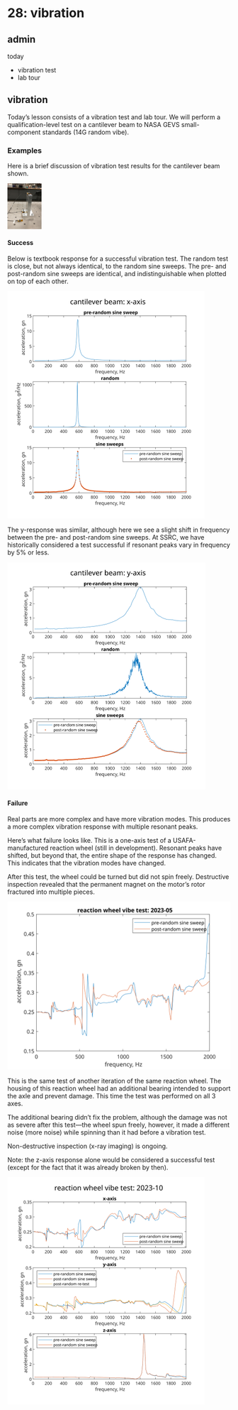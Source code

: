 # 28: vibration

## admin

today

- vibration test
- lab tour





## vibration

Today’s lesson consists of a vibration test and lab tour. We will perform a qualification-level test on a cantilever beam to NASA GEVS small-component standards (14G random vibe). 



### Examples



Here is a brief discussion of vibration test results for the cantilever beam shown. 

<img src="sources/Y_Axis.jpg" alt="Y_Axis" style="zoom: 10%;" />

#### Success

Below is textbook response for a successful vibration test. The random test is close, but not always identical, to the random sine sweeps. The pre- and post-random sine sweeps are identical, and indistinguishable when plotted on top of each other. 

<img src="sources/x-axis results.svg" alt="x-axis results" style="zoom:50%;" />

The y-response was similar, although here we see a slight shift in frequency between the pre- and post-random sine sweeps. At SSRC, we have historically considered a test successful if resonant peaks vary in frequency by 5% or less. 

<img src="sources/y-axis results.svg" alt="y-axis results" style="zoom:50%;" />



#### Failure

Real parts are more complex and have more vibration modes. This produces a more complex vibration response with multiple resonant peaks. 



Here’s what failure looks like. This is a one-axis test of a USAFA-manufactured reaction wheel (still in development). Resonant peaks have shifted, but beyond that, the entire shape of the response has changed. This indicates that the vibration modes have changed. 

After this test, the wheel could be turned but did not spin freely. Destructive inspection revealed that the permanent magnet on the motor’s rotor fractured into multiple pieces. 

<img src="sources/2023-05 results.svg" alt="2023-05 results" style="zoom:50%;" />





This is the same test of another iteration of the same reaction wheel. The housing of this reaction wheel had an additional bearing intended to support the axle and prevent damage. This time the test was performed on all 3 axes. 

The additional bearing didn’t fix the problem, although the damage was not as severe after this test—the wheel spun freely, however, it made a different noise (more noise) while spinning than it had before a vibration test. 

Non-destructive inspection (x-ray imaging) is ongoing. 

Note: the z-axis response alone would be considered a successful test (except for the fact that it was already broken by then). 

<img src="sources/2023-10 results.svg" alt="2023-10 results" style="zoom:50%;" />
